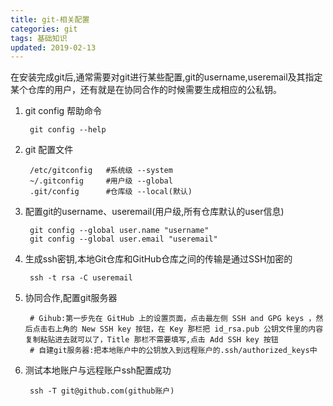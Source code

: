 ```yaml
---
title: git-相关配置
categories: git
tags: 基础知识
updated: 2019-02-13
---
```


在安装完成git后,通常需要对git进行某些配置,git的username,useremail及其指定某个仓库的用户，还有就是在协同合作的时候需要生成相应的公私钥。

1. git config 帮助命令

        git config --help

2. git 配置文件

        /etc/gitconfig   #系统级 --system
        ~/.gitconfig     #用户级 --global
        .git/config      #仓库级 --local(默认)

3. 配置git的username、useremail(用户级,所有仓库默认的user信息)

        git config --global user.name "username"
        git config --global user.email "useremail"

4. 生成ssh密钥,本地Git仓库和GitHub仓库之间的传输是通过SSH加密的

        ssh -t rsa -C useremail

5. 协同合作,配置git服务器

        # Gihub:第一步先在 GitHub 上的设置页面，点击最左侧 SSH and GPG keys ，然后点击右上角的 New SSH key 按钮，在 Key 那栏把 id_rsa.pub 公钥文件里的内容复制粘贴进去就可以了，Title 那栏不需要填写,点击 Add SSH key 按钮
        # 自建git服务器:把本地账户中的公钥放入到远程账户的.ssh/authorized_keys中

6. 测试本地账户与远程账户ssh配置成功

        ssh -T git@github.com(github账户)
